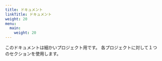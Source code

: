 ```yaml
---
title: ドキュメント
linkTitle: ドキュメント
weight: 20
menu:
  main:
    weight: 20
---
```


このドキュメントは細かいプロジェクト用です。
各プロジェクトに対して１つのセクションを使用します。
